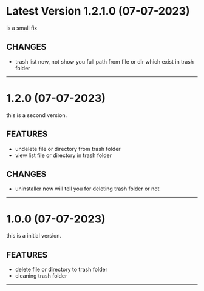 # Latest Version 1.2.1.0 (07-07-2023)

is a small fix

## CHANGES
- trash list now, not show you full path from file or dir which exist in trash folder

-------------------------------------

# 1.2.0 (07-07-2023)

this is a second version.

## FEATURES
- undelete file or directory from trash folder
- view list file or directory in trash folder

## CHANGES
- uninstaller now will tell you for deleting trash folder or not

-------------------------------------

# 1.0.0 (07-07-2023)

this is a initial version.

## FEATURES
- delete file or directory to trash folder
- cleaning trash folder

-------------------------------------
